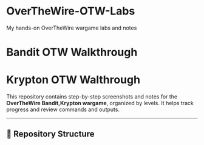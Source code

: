 # OverTheWire-OTW-Labs
My hands-on OverTheWire wargame labs and notes
# Bandit OTW Walkthrough
# Krypton OTW Walthrough

This repository contains step-by-step screenshots and notes for the **OverTheWire Bandit,Krypton wargame**, organized by levels. It helps track progress and review commands and outputs.

---

## 📁 Repository Structure


